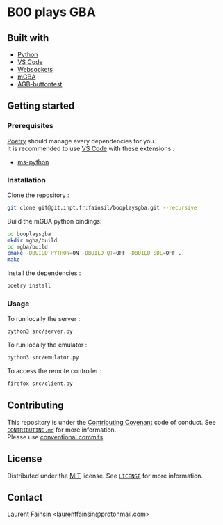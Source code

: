 # B00 plays GBA

## Built with

- [Python](https://editorconfig.org/)
- [VS Code](https://code.visualstudio.com/)
- [Websockets](https://websockets.readthedocs.io/)
- [mGBA](https://mgba.io/)
- [AGB-buttontest](https://github.com/heroldev/AGB-buttontest)

## Getting started

### Prerequisites

[Poetry](https://python-poetry.org/) should manage every dependencies for you. \
It is recommended to use [VS Code](https://code.visualstudio.com/) with these extensions :

- [ms-python](https://marketplace.visualstudio.com/items?itemName=ms-python.python)

### Installation

Clone the repository :

```bash
git clone git@git.inpt.fr:fainsil/booplaysgba.git --recursive
```

Build the mGBA python bindings:

```bash
cd booplaysgba
mkdir mgba/build
cd mgba/build
cmake -DBUILD_PYTHON=ON -DBUILD_QT=OFF -DBUILD_SDL=OFF ..
make
```

Install the dependencies :

```bash
poetry install
```

### Usage

To run locally the server :

```bash
python3 src/server.py
```

To run locally the emulator :

```bash
python3 src/emulator.py
```

To access the remote controller :

```bash
firefox src/client.py
```

## Contributing

This repository is under the [Contributing Covenant](https://www.contributor-covenant.org/) code of conduct.
See [`CONTRIBUTING.md`](https://git.inpt.fr/fainsil/booplaysgba/-/blob/master/CONTRIBUTING.md) for more information.\
Please use [conventional commits](https://www.conventionalcommits.org/).

## License

Distributed under the [MIT](https://choosealicense.com/licenses/mit/) license.
See [`LICENSE`](https://git.inpt.fr/fainsil/booplaysgba/-/blob/master/LICENSE) for more information.

## Contact

Laurent Fainsin \<[laurentfainsin@protonmail.com](mailto:laurentfainsin@protonmail.com)\>
